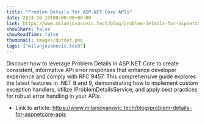 ```yaml
---
title: "Problem Details for ASP.NET Core APIs"
date: 2024-10-19T00:00:00+00:00
link: https://www.milanjovanovic.tech/blog/problem-details-for-aspnetcore-apis
showShare: false
showReadTime: false
thumbnail: images/dotnet.png
tags: ["milanjovanovic.tech"]
---
```

Discover how to leverage Problem Details in ASP.NET Core to create consistent, informative API error responses that enhance developer experience and comply with RFC 9457. This comprehensive guide explores the latest features in .NET 8 and 9, demonstrating how to implement custom exception handlers, utilize IProblemDetailsService, and apply best practices for robust error handling in your APIs.

- Link to article: https://www.milanjovanovic.tech/blog/problem-details-for-aspnetcore-apis